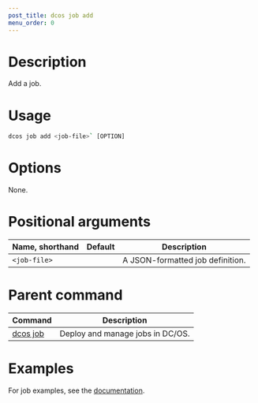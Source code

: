 ```yaml
---
post_title: dcos job add
menu_order: 0
---
```

    
# Description
Add a job.

# Usage

```bash
dcos job add <job-file>` [OPTION]
```

# Options

None.

# Positional arguments

| Name, shorthand | Default | Description |
|---------|-------------|-------------|
| `<job-file>`   |             |  A JSON-formatted job definition. |

# Parent command

| Command | Description |
|---------|-------------|
| [dcos job](/docs/1.9/usage/cli/command-reference/dcos-job/) |  Deploy and manage jobs in DC/OS. |

# Examples

For job examples, see the [documentation](/docs/1.9/usage/jobs/examples/#create-job).